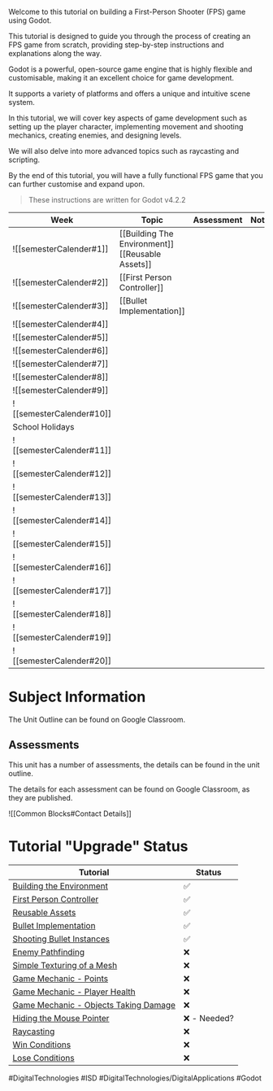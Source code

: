 Welcome to this tutorial on building a First-Person Shooter (FPS) game using Godot.   
  
This tutorial is designed to guide you through the process of creating an FPS game from scratch, providing step-by-step instructions and explanations along the way.  
  
Godot is a powerful, open-source game engine that is highly flexible and customisable, making it an excellent choice for game development.   
  
It supports a variety of platforms and offers a unique and intuitive scene system.    
  
In this tutorial, we will cover key aspects of game development such as setting up the player character, implementing movement and shooting mechanics, creating enemies, and designing levels.   
  
We will also delve into more advanced topics such as raycasting and scripting.    
  
By the end of this tutorial, you will have a fully functional FPS game that you can further customise and expand upon.   
  
> These instructions are written for Godot v4.2.2  


| Week                     | Topic                                                | Assessment | Notes |
| ------------------------ | ---------------------------------------------------- | ---------- | ----- |
| ![[semesterCalender#1]]  | [[Building The Environment]] <br>[[Reusable Assets]] |            |       |
| ![[semesterCalender#2]]  | [[First Person Controller]]                          |            |       |
| ![[semesterCalender#3]]  | [[Bullet Implementation]]                            |            |       |
| ![[semesterCalender#4]]  |                                                      |            |       |
| ![[semesterCalender#5]]  |                                                      |            |       |
| ![[semesterCalender#6]]  |                                                      |            |       |
| ![[semesterCalender#7]]  |                                                      |            |       |
| ![[semesterCalender#8]]  |                                                      |            |       |
| ![[semesterCalender#9]]  |                                                      |            |       |
| ![[semesterCalender#10]] |                                                      |            |       |
| School Holidays                                                           |                 
| ![[semesterCalender#11]] |                                                      |            |       |
| ![[semesterCalender#12]] |                                                      |            |       |
| ![[semesterCalender#13]] |                                                      |            |       |
| ![[semesterCalender#14]] |                                                      |            |       |
| ![[semesterCalender#15]] |                                                      |            |       |
| ![[semesterCalender#16]] |                                                      |            |       |
| ![[semesterCalender#17]] |                                                      |            |       |
| ![[semesterCalender#18]] |                                                      |            |       |
| ![[semesterCalender#19]] |                                                      |            |       |
| ![[semesterCalender#20]] |                                                      |            |       |

# Subject Information

The Unit Outline can be found on Google Classroom.

## Assessments

This unit has a number of assessments, the details can be found in the unit outline.

The details for each assessment can be found on Google Classroom, as they are published.

![[Common Blocks#Contact Details]]
  
# Tutorial "Upgrade" Status  

| **Tutorial**                                                          | **Status**  |  
|-----------------------------------------------------------------------|-------------|  
| [Building the Environment](Building%20The%20Environment.md)   | ✅           |  
| [First Person Controller](First%20Person%20Controller.md)       | ✅           |  
| [Reusable Assets](Reusable%20Assets.md)                       | ✅           |  
| [Bullet Implementation](Bullet%20Implementation.md)           | ✅           |  
| [Shooting Bullet Instances](Shooting%20Bullet%20Instances.md)   | ✅           |  
| [Enemy Pathfinding](Enemy%20Pathfinding.md)                   | ❌           |  
| [Simple Texturing of a Mesh](Simple%20Texturing%20of%20a%20Mesh.md) | ❌           |  
| [Game Mechanic - Points](Points.md)                                   | ❌           |  
| [Game Mechanic - Player Health](ISD/2%20-%20Digital%20Applications/_topics/Player%20Health.md)                     | ❌           |  
| [Game Mechanic - Objects Taking Damage](Objects%20Taking%20Damage.md)     | ❌           |  
| [Hiding the Mouse Pointer](Hiding%20the%20Mouse%20Pointer.md)               | ❌ - Needed? |  
| [Raycasting](Raycasting.md)                                   | ❌           |  
| [Win Conditions](Win%20Conditions.md)                         | ❌           |  
| [Lose Conditions](Lose%20Conditions.md)                       | ❌           |
#DigitalTechnologies #ISD #DigitalTechnologies/DigitalApplications #Godot
